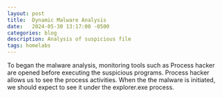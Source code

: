 ```yaml
---
layout: post
title:  Dynamic Malware Analysis
date:   2024-05-30 13:17:00 -0500
categories: blog 
description: Analysis of suspicious file
tags: homelabs 
---
```



To began the malware analysis, monitoring tools such as Process hacker are opened before executing the suspicious programs. Process hacker allows us to see the process activities. When the the malware is initiated, we should expect to see it under the explorer.exe process.